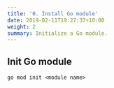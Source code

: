 ```yaml
---
title: '0. Install Go module'
date: 2019-02-11T19:27:37+10:00
weight: 2
summary: Initialize a Go module.
---
```


## Init Go module


```
go mod init <module name>
```
